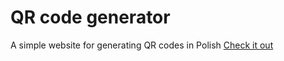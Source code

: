 # QR code generator
A simple website for generating QR codes in Polish
[Check it out](https://www.google.com)
